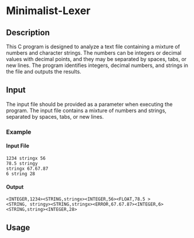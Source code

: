 # Minimalist-Lexer

## Description
This C program is designed to analyze a text file containing a mixture of numbers and character strings. The numbers can be integers or decimal values with decimal points, and they may be separated by spaces, tabs, or new lines. The program identifies integers, decimal numbers, and strings in the file and outputs the results.

## Input
The input file should be provided as a parameter when executing the program. The input file contains a mixture of numbers and strings, separated by spaces, tabs, or new lines.

### Example 

#### Input File
```plaintext
1234 stringx 56
78.5 stringy
stringx 67.67.87
6 string 28
```

#### Output
```plaintext
<INTEGER,1234><STRING,stringx><INTEGER,56><FLOAT,78.5 >
<STRING, stringy><STRING,stringx><ERROR,67.67.87><INTEGER,6>
<STRING,string><INTEGER,28>
```

## Usage
